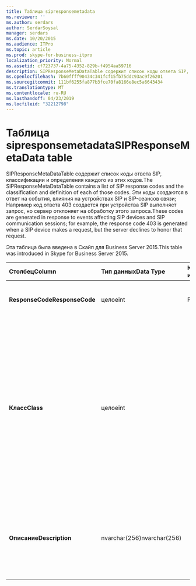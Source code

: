 ```yaml
---
title: Таблица sipresponsemetadata
ms.reviewer: ''
ms.author: serdars
author: SerdarSoysal
manager: serdars
ms.date: 10/20/2015
ms.audience: ITPro
ms.topic: article
ms.prod: skype-for-business-itpro
localization_priority: Normal
ms.assetid: cf723737-4a75-4352-829b-f4954aa59716
description: SIPResponseMetaDataTable содержит список коды ответа SIP, классификации и определения каждого из этих кодов. Эти коды создаются в ответ на события, влияния на устройствах SIP и SIP-сеансов связи; Например код ответа 403 создается при устройства SIP выполняет запрос, но сервер отклоняет на обработку этого запроса.
ms.openlocfilehash: 7b60ffff90434c341fcf15fb75ddc93ac9f26201
ms.sourcegitcommit: 111bf6255fa877b3fce70fa8166e8ec5a6643434
ms.translationtype: MT
ms.contentlocale: ru-RU
ms.lasthandoff: 04/23/2019
ms.locfileid: "32212798"
---
```

# <a name="sipresponsemetadata-table"></a><span data-ttu-id="50526-104">Таблица sipresponsemetadata</span><span class="sxs-lookup"><span data-stu-id="50526-104">SIPResponseMetaData table</span></span>
 
<span data-ttu-id="50526-105">SIPResponseMetaDataTable содержит список коды ответа SIP, классификации и определения каждого из этих кодов.</span><span class="sxs-lookup"><span data-stu-id="50526-105">The SIPResponseMetaDataTable contains a list of SIP response codes and the classification and definition of each of those codes.</span></span> <span data-ttu-id="50526-106">Эти коды создаются в ответ на события, влияния на устройствах SIP и SIP-сеансов связи; Например код ответа 403 создается при устройства SIP выполняет запрос, но сервер отклоняет на обработку этого запроса.</span><span class="sxs-lookup"><span data-stu-id="50526-106">These codes are generated in response to events affecting SIP devices and SIP communication sessions; for example, the response code 403 is generated when a SIP device makes a request, but the server declines to honor that request.</span></span>
  
<span data-ttu-id="50526-107">Эта таблица была введена в Скайп для Business Server 2015.</span><span class="sxs-lookup"><span data-stu-id="50526-107">This table was introduced in Skype for Business Server 2015.</span></span>
  
|<span data-ttu-id="50526-108">**Столбец**</span><span class="sxs-lookup"><span data-stu-id="50526-108">**Column**</span></span>|<span data-ttu-id="50526-109">**Тип данных**</span><span class="sxs-lookup"><span data-stu-id="50526-109">**Data Type**</span></span>|<span data-ttu-id="50526-110">**Ключ/индекс**</span><span class="sxs-lookup"><span data-stu-id="50526-110">**Key/Index**</span></span>|<span data-ttu-id="50526-111">**Сведения**</span><span class="sxs-lookup"><span data-stu-id="50526-111">**Details**</span></span>|
|:-----|:-----|:-----|:-----|
|<span data-ttu-id="50526-112">**ResponseCode**</span><span class="sxs-lookup"><span data-stu-id="50526-112">**ResponseCode**</span></span> <br/> |<span data-ttu-id="50526-113">целое</span><span class="sxs-lookup"><span data-stu-id="50526-113">int</span></span>  <br/> |<span data-ttu-id="50526-114">Primary</span><span class="sxs-lookup"><span data-stu-id="50526-114">Primary</span></span>  <br/> |<span data-ttu-id="50526-115">Числовое значение, представляющее код ответа SIP.</span><span class="sxs-lookup"><span data-stu-id="50526-115">Numeric value that represents the SIP response code.</span></span>  <br/> |
|<span data-ttu-id="50526-116">**Класс**</span><span class="sxs-lookup"><span data-stu-id="50526-116">**Class**</span></span> <br/> |<span data-ttu-id="50526-117">целое</span><span class="sxs-lookup"><span data-stu-id="50526-117">int</span></span>  <br/> || <span data-ttu-id="50526-118">Общие классификации для кода ответа.</span><span class="sxs-lookup"><span data-stu-id="50526-118">General classification for the response code.</span></span> <span data-ttu-id="50526-119">Классификации строк, относятся:</span><span class="sxs-lookup"><span data-stu-id="50526-119">Classifications include:</span></span> <br/>  <span data-ttu-id="50526-120">1 — информационные ответы</span><span class="sxs-lookup"><span data-stu-id="50526-120">1 - Informational Responses</span></span> <br/>  <span data-ttu-id="50526-121">2 — успешные ответы</span><span class="sxs-lookup"><span data-stu-id="50526-121">2 - Successful Responses</span></span> <br/>  <span data-ttu-id="50526-122">3 - ответы перенаправления</span><span class="sxs-lookup"><span data-stu-id="50526-122">3 - Redirection Responses</span></span> <br/>  <span data-ttu-id="50526-123">4 - ответы сбоя клиента</span><span class="sxs-lookup"><span data-stu-id="50526-123">4 - Client Failure Responses</span></span> <br/>  <span data-ttu-id="50526-124">5 — Ответы сбоя сервера</span><span class="sxs-lookup"><span data-stu-id="50526-124">5 -- Server Failure Responses</span></span> <br/>  <span data-ttu-id="50526-125">6 - глобального сбоя ответа</span><span class="sxs-lookup"><span data-stu-id="50526-125">6 - Global Failure Response</span></span> <br/> |
|<span data-ttu-id="50526-126">**Описание**</span><span class="sxs-lookup"><span data-stu-id="50526-126">**Description**</span></span> <br/> |<span data-ttu-id="50526-127">nvarchar(256)</span><span class="sxs-lookup"><span data-stu-id="50526-127">nvarchar(256)</span></span>  <br/> ||<span data-ttu-id="50526-128">Описание код ответа SIP.</span><span class="sxs-lookup"><span data-stu-id="50526-128">Description of the SIP response code.</span></span> <span data-ttu-id="50526-129">Например код ответа 181 имеет следующее описание:</span><span class="sxs-lookup"><span data-stu-id="50526-129">For example, response code 181 has the following description:</span></span>  <br/> <span data-ttu-id="50526-130">Переадресация звонка</span><span class="sxs-lookup"><span data-stu-id="50526-130">Call Is Being Forwarded</span></span>  <br/> |
   

